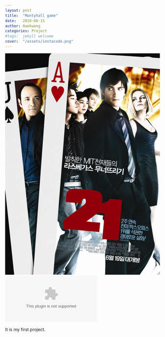 ```yaml
---
layout: post
title:  "Montyhall game"
date:   2018-08-15
author: Haekwang
categories: Project
#tags:	jekyll welcome
cover:  "/assets/instacode.png"
---
```


![21](/assets/res/20180815/20180815_21.jpg)
<br>
![montyhallgame](/assets/res/20180815/montyhall.exe)

It is my first project.
